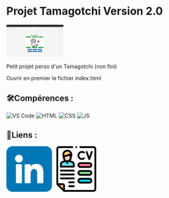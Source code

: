 # Projet Tamagotchi Version 2.0
<img src= "imgTamagotchi.png" width="150"/>

<p>Petit projet perso d'un Tamagotchi (non fini)</p>

<p>Ouvrir en premier le fichier index.html</p>


## 🛠️Compérences :

![VS Code](https://img.shields.io/badge/-VS%20Code-007ACC?style=flat&logo=visual-studio-code&logoColor=white)
![HTML](https://img.shields.io/badge/-HTML-E34F26?style=flat&logo=html5&logoColor=white)
![CSS](https://img.shields.io/badge/-CSS-1572B6?style=flat&logo=css3&logoColor=white)
![JS](https://img.shields.io/badge/Javascript-blue?logo=javascript&logoColor=white)


## 🔗Liens :

<a href="https://www.linkedin.com/in/alexismoreau37/"><img width=120px src="linkedin.png"></a>
<a href="CVAlexisMoreauV3.2.pdf"><img width=120px src="IconeCV.png"></a>
